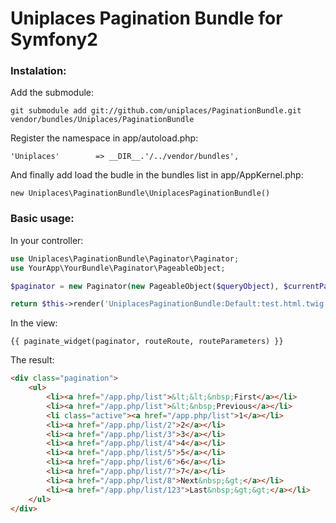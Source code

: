 Uniplaces Pagination Bundle for Symfony2
========================================

### Instalation:

Add the submodule:

```
git submodule add git://github.com/uniplaces/PaginationBundle.git vendor/bundles/Uniplaces/PaginationBundle
```

Register the namespace in app/autoload.php:

```
'Uniplaces'        => __DIR__.'/../vendor/bundles',
```

And finally add load the budle in the bundles list in app/AppKernel.php:

```
new Uniplaces\PaginationBundle\UniplacesPaginationBundle()
```


### Basic usage:


In your controller:

```php
use Uniplaces\PaginationBundle\Paginator\Paginator;
use YourApp\YourBundle\Paginator\PageableObject;
```

```php
$paginator = new Paginator(new PageableObject($queryObject), $currentPage);
```

```php
return $this->render('UniplacesPaginationBundle:Default:test.html.twig', array('paginator' => $paginator));
```

In the view:

```
{{ paginate_widget(paginator, routeRoute, routeParameters) }}
```

The result:

```html
<div class="pagination">
    <ul>
        <li><a href="/app.php/list">&lt;&lt;&nbsp;First</a></li>
        <li><a href="/app.php/list">&lt;&nbsp;Previous</a></li>
        <li class="active"><a href="/app.php/list">1</a></li>
        <li><a href="/app.php/list/2">2</a></li>
        <li><a href="/app.php/list/3">3</a></li>
        <li><a href="/app.php/list/4">4</a></li>
        <li><a href="/app.php/list/5">5</a></li>
        <li><a href="/app.php/list/6">6</a></li>
        <li><a href="/app.php/list/7">7</a></li>
        <li><a href="/app.php/list/8">Next&nbsp;&gt;</a></li>
        <li><a href="/app.php/list/123">Last&nbsp;&gt;&gt;</a></li>
    </ul>
</div>
```

